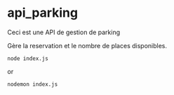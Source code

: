 # api_parking

Ceci est une API de gestion de parking

Gère la reservation et le nombre de places disponibles.

```nodejs
node index.js 
```
or
```nodejs
nodemon index.js
```


